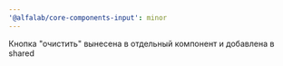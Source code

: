 ```yaml
---
'@alfalab/core-components-input': minor
---
```


Кнопка "очистить" вынесена в отдельный компонент и добавлена в shared

